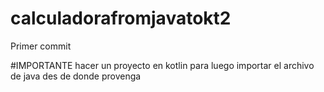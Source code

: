 # calculadorafromjavatokt2
Primer commit

#IMPORTANTE
hacer un proyecto en kotlin para luego importar el archivo de java des de donde provenga
